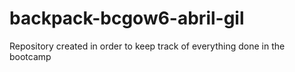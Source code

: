 # backpack-bcgow6-abril-gil
Repository created in order to keep track of everything done in the bootcamp
